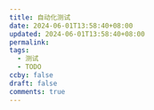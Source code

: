 ```yaml
---
title: 自动化测试
date: 2024-06-01T13:58:40+08:00
updated: 2024-06-01T13:58:40+08:00
permalink: 
tags:
  - 测试
  - TODO
ccby: false
draft: false
comments: true
---
```

